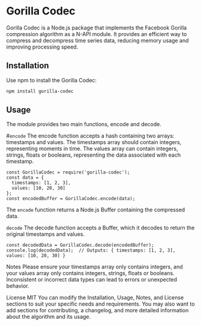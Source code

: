# Gorilla Codec

Gorilla Codec is a Node.js package that implements the Facebook Gorilla compression algorithm as a N-API module. It provides an efficient way to compress and decompress time series data, reducing memory usage and improving processing speed.

## Installation

Use npm to install the Gorilla Codec:

```bash
npm install gorilla-codec
```

## Usage

The module provides two main functions, encode and decode.

#`encode`
The encode function accepts a hash containing two arrays: timestamps and values. The timestamps array should contain integers, representing moments in time. The values array can contain integers, strings, floats or booleans, representing the data associated with each timestamp.

```
const GorillaCodec = require('gorilla-codec');
const data = {
  timestamps: [1, 2, 3],
  values: [10, 20, 30]
};
const encodedBuffer = GorillaCodec.encode(data);
```

The `encode` function returns a Node.js Buffer containing the compressed data.

`decode`
The decode function accepts a Buffer, which it decodes to return the original timestamps and values.

```
const decodedData = GorillaCodec.decode(encodedBuffer);
console.log(decodedData);  // Outputs: { timestamps: [1, 2, 3], values: [10, 20, 30] }
```

Notes
Please ensure your timestamps array only contains integers, and your values array only contains integers, strings, floats or booleans. Inconsistent or incorrect data types can lead to errors or unexpected behavior.

License
MIT
You can modify the Installation, Usage, Notes, and License sections to suit your specific needs and requirements. You may also want to add sections for contributing, a changelog, and more detailed information about the algorithm and its usage.
